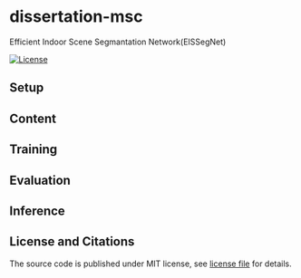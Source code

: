 # dissertation-msc

Efficient Indoor Scene Segmantation Network(EISSegNet)

<p align="lift">
  <a href="https://opensource.org/licenses/MIT"><img src="https://img.shields.io/badge/License-MIT-4caf50.svg" alt="License"></a>
</a>
</p>

## Setup

## Content

## Training

## Evaluation

## Inference

## License and Citations

The source code is published under MIT license, see [license file](LICENSE) for details. 


